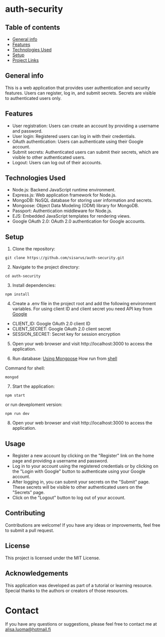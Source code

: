 # auth-security

## Table of contents
* [General info](#general-info)
* [Features](#features)
* [Technologies Used](#technologies-used)
* [Setup](#setup)
* [Project Links](#project-links)

## General info

This is a web application that provides user authentication and security features. Users can register, log in, and submit secrets. Secrets are visible to authenticated users only.

## Features

* User registration: Users can create an account by providing a username and password.
* User login: Registered users can log in with their credentials.
* OAuth authentication: Users can authenticate using their Google account.
* Submit secrets: Authenticated users can submit their secrets, which are visible to other authenticated users.
* Logout: Users can log out of their accounts.

## Technologies Used

* Node.js: Backend JavaScript runtime environment.
* Express.js: Web application framework for Node.js.
* MongoDB: NoSQL database for storing user information and secrets.
* Mongoose: Object Data Modeling (ODM) library for MongoDB.
* Passport: Authentication middleware for Node.js.
* EJS: Embedded JavaScript templates for rendering views.
* Google OAuth 2.0: OAuth 2.0 authentication for Google accounts.
<!-- * [bcrypt](https://www.npmjs.com/package/bcrypt) -->

## Setup

1. Clone the repository:

```
git clone https://github.com/sisarus/auth-security.git
```
2. Navigate to the project directory:
```
cd auth-security
```
3. Install dependencies: 
```
npm install
```

4. Create a .env file in the project root and add the following environment variables. For using client ID and client secret you need API key from [Google](https://console.cloud.google.com/apis/dashboard?project=secret-386912)
* CLIENT_ID: Google OAuth 2.0 client ID
* CLIENT_SECRET: Google OAuth 2.0 client secret
* SESSION_SECRET: Secret key for session encryption

5. Open your web browser and visit http://localhost:3000 to access the application.

6. Run database: 
[Using Mongoose](https://www.mongodb.com/try/download/community) How run from [shell](https://www.mongodb.com/docs/mongodb-shell/?_ga=2.189154979.982079961.1683104589-1260333011.1683100294)

Command for shell:
```
mongod
```

7. Start the application:
```
npm start
```
or run deveploment version:
```
npm run dev
```

8. Open your web browser and visit http://localhost:3000 to access the application.


## Usage
* Register a new account by clicking on the "Register" link on the home page and providing a username and password.
* Log in to your account using the registered credentials or by clicking on the "Login with Google" button to authenticate using your Google account.
* After logging in, you can submit your secrets on the "Submit" page. These secrets will be visible to other authenticated users on the "Secrets" page.
* Click on the "Logout" button to log out of your account.

## Contributing
Contributions are welcome! If you have any ideas or improvements, feel free to submit a pull request.

## License
This project is licensed under the MIT License.

## Acknowledgements
This application was developed as part of a tutorial or learning resource. Special thanks to the authors or creators of those resources.

# Contact
If you have any questions or suggestions, please feel free to contact me at alisa.luoma@hotmail.fi




<!--complete / no longer being worked on. If you are no longer working on it, provide reasons why. -->

<!-- ## Start new project

npm init -y 

### Installed packages use later
```
npm i express ejs body-parser

npm mongoose

npm i mongoose-encryption

npm i dotenv
```

for Hashing
```
npm i md5
``` -->

